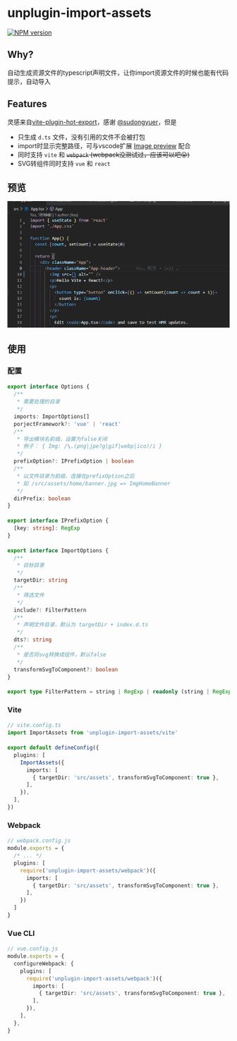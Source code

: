 # unplugin-import-assets

[![NPM version](https://img.shields.io/npm/v/unplugin-import-assets?color=a1b858&label=)](https://www.npmjs.com/package/unplugin-import-assets)

## Why?

自动生成资源文件的typescript声明文件，让你import资源文件的时候也能有代码提示，自动导入

## Features

灵感来自[vite-plugin-hot-export](https://github.com/sudongyuer/vite-plugin-hot-export)，感谢 [@sudongyuer](https://github.com/sudongyuer)，但是

- 只生成 `d.ts` 文件，没有引用的文件不会被打包
- import时显示完整路径，可与vscode扩展 [Image preview](https://marketplace.visualstudio.com/items?itemName=kisstkondoros.vscode-gutter-preview) 配合
- 同时支持 `vite` 和 ~~`webpack` (webpack没测试过，应该可以吧😛)~~
- SVG转组件同时支持 `vue` 和 `react`

## 预览

![预览图](./preview.gif)

## 使用


### 配置

```ts
export interface Options {
  /**
   * 需要处理的目录
   */
  imports: ImportOptions[]
  porjectFramework?: 'vue' | 'react'
  /**
   * 导出模块名前缀，设置为false关闭
   * 例子： { Img: /\.(png|jpe?g|gif|webp|ico)/i }
   */
  prefixOption?: IPrefixOption | boolean
  /**
   * 以文件目录为前缀，连接在prefixOption之后
   * 如 /src/assets/home/banner.jpg => ImgHomeBanner
   */
  dirPrefix: boolean
}

export interface IPrefixOption {
  [key: string]: RegExp
}

export interface ImportOptions {
  /**
   * 目标目录
   */
  targetDir: string
  /**
   * 筛选文件
   */
  include?: FilterPattern
  /**
   * 声明文件目录，默认为 targetDir + index.d.ts
   */
  dts?: string
  /**
   * 是否将svg转换成组件，默认false
   */
  transformSvgToComponent?: boolean
}

export type FilterPattern = string | RegExp | readonly (string | RegExp)[]
```


### Vite

```ts
// vite.config.ts
import ImportAssets from 'unplugin-import-assets/vite'

export default defineConfig({
  plugins: [
    ImportAssets({
      imports: [
        { targetDir: 'src/assets', transformSvgToComponent: true },
      ],
    }),
  ],
})
```


### Webpack

```ts
// webpack.config.js
module.exports = {
  /* ... */
  plugins: [
    require('unplugin-import-assets/webpack')({
      imports: [
        { targetDir: 'src/assets', transformSvgToComponent: true },
      ],
    })
  ]
}
```

### Vue CLI

```ts
// vue.config.js
module.exports = {
  configureWebpack: {
    plugins: [
      require('unplugin-import-assets/webpack')({
        imports: [
          { targetDir: 'src/assets', transformSvgToComponent: true },
        ],
      }),
    ],
  },
}
```
